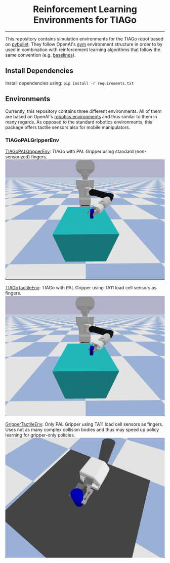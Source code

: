 <p align="center">
<h1 align="center">Reinforcement Learning Environments for TIAGo</h1>
</p>

---

This repository contains simulation environments for the TIAGo robot based on [pybullet](https://github.com/bulletphysics/bullet3).
They follow OpenAI's [gym](https://github.com/openai/gym) environment structure in order to by used in combination with 
reinforcement learning algorithms that follow the same convention (e.g. [baselines](https://github.com/openai/baselines)).


## Install Dependencies

Install dependencies using:
`pip install -r requirements.txt`

## Environments

Currently, this repository contains three different environments. 
All of them are based on OpenAI's [robotics environments](https://github.com/openai/gym/tree/master/gym/envs/robotics)
and thus similar to them in many regards.
As opposed to the standard robotics environments, this package offers tactile sensors also for mobile manipulators.

### TIAGoPALGripperEnv

[TIAGoPALGripperEnv](./tiago_rl/envs/tiago_env.py): TIAGo with PAL Gripper using standard (non-sensorized) fingers.
![TIAGoPALGripperEnv](./images/tiago_default.png)

[TIAGoTactileEnv](./tiago_rl/envs/load_cell_tactile_env.py): TIAGo with PAL Gripper using TA11 load cell sensors as fingers.
![TIAGoTactileEnv](./images/tiago_ta11.png)

[GripperTactileEnv](./tiago_rl/envs/load_cell_tactile_env.py): Only PAL Gripper using TA11 load cell sensors as fingers.
Uses not as many complex collision bodies and thus may speed up policy learning for gripper-only policies.
![GripperTactileEnv](./images/gripper_ta11.png)
